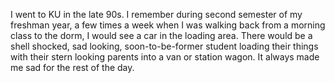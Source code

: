 I went to KU in the late 90s. I remember during second semester of my freshman year, a few times a week when I was walking back from a morning class to the dorm, I would see a car in the loading area. There would be a shell shocked, sad looking, soon-to-be-former student loading their things with their stern looking parents into a van or station wagon. It always made me sad for the rest of the day.